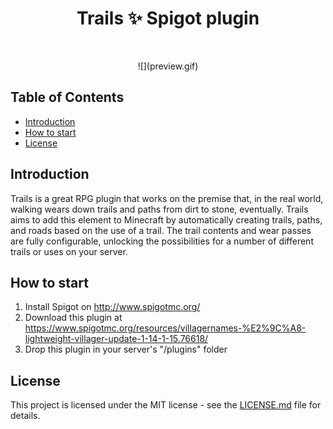 <h1 align="center"> Trails ✨ Spigot plugin </h1> <br>

<p align="center">
    ![](preview.gif)
</p>

## Table of Contents

- [Introduction](#introduction)
- [How to start](#how-to-start)
- [License](#license)

## Introduction

Trails is a great RPG plugin that works on the premise that, in the real world, walking wears down trails and paths from dirt to stone, eventually. Trails aims to add this element to Minecraft by automatically creating trails, paths, and roads based on the use of a trail. The trail contents and wear passes are fully configurable, unlocking the possibilities for a number of different trails or uses on your server.

## How to start
1. Install Spigot on http://www.spigotmc.org/
2. Download this plugin at https://www.spigotmc.org/resources/villagernames-%E2%9C%A8-lightweight-villager-update-1-14-1-15.76618/
3. Drop this plugin in your server's "/plugins" folder

## License
This project is licensed under the MIT license - see the [LICENSE.md](LICENSE.md) file for details.
